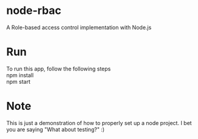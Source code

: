 # node-rbac
A Role-based access control implementation with Node.js

# Run
To run this app, follow the following steps <br />
npm install <br />
npm start <br />

# Note
This is just a demonstration of how to properly set up a node project. I bet you are saying "What about testing?" :) 
